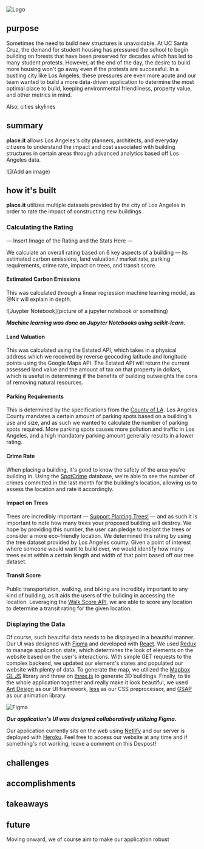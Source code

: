 ![Logo](https://user-images.githubusercontent.com/32719891/77843924-9ccc9200-7156-11ea-8e5e-73d4f9d47da4.png)

## purpose

Sometimes the need to build new structures is unavoidable. At UC Santa Cruz, the demand for student housing has pressured the school to begin building on forests that have been preserved for decades which has led to many student protests. However, at the end of the day, the desire to build more housing won't go away even if the protests are successful. In a bustling city like Los Angeles, these pressures are even more acute and our team wanted to build a more data-driven application to determine the most optimal place to build, keeping environmental friendliness, property value, and other metrics in mind. 

Also, cities skylines

## summary
**place.it** allows Los Angeles's city planners, architects, and everyday citizens to understand the impact and cost associated with building structures in certain areas through advanced analytics based off Los Angeles data. 

![](Add an image)

## how it's built


**place.it** utilizes multiple datasets provided by the city of Los Angeles in order to rate the impact of constructing new buildings. 

### Calculating the Rating

— Insert Image of the Rating and the Stats Here —

We calculate an overall rating based on 6 key aspects of a building — its estimated carbon emissions, land valuation / market rate, parking requirements, crime rate, impact on trees, and transit score.

#### Estimated Carbon Emissions

This was calculated through a linear regression machine learning model, as @Nir will explain in depth.

![Juypter Notebook](picture of a jupyter notebook or something)

___Machine learning was done on Jupyter Notebooks using scikit-learn.___


#### Land Valuation

This was calculated using the Estated API, which takes in a physical address which we received by reverse geocoding latitude and longitude points using the Google Maps API. The Estated API will return the current assessed land value and the amount of tax on that property in dollars, which is useful in determining if the benefits of building outweights the cons of removing natural resources.


#### Parking Requirements

This is determined by the specifications from the [County of LA](https://library.municode.com/ca/los_angeles_county/codes/code_of_ordinances?nodeId=TIT22PLZO_DIV6DEST_CH22.112PA). Los Angeles County mandates a certain amount of parking spots based on a building's use and size, and as such we wanted to calculate the number of parking spots required. More parking spots causes more pollution and traffic in Los Angeles, and a high mandatory parking amount generally results in a lower rating.

#### Crime Rate

When placing a building, it's good to know the safety of the area you're building in. Using the [SpotCrime](https://spotcrime.com) database, we're able to see the number of crimes committed in the last month for the building's location, allowing us to assess the location and rate it accordingly.

#### Impact on Trees

Trees are incredibly important — [Support Planting Trees!](https://teamtrees.org) — and as such it is important to note how many trees your proposed building will destroy. We hope by providing this number, the user can pledge to replant the trees or consider a more eco-friendly location. We determined this rating by using the tree dataset provided by Los Angeles county. Given a point of interest where someone would want to build over, we would identify how many trees exist within a certain length and width of that point based off our tree dataset. 

#### Transit Score

Public transportation, walking, and biking are incredibly important to any kind of building, as it aids the users of the building in accessing the location. Leveraging the [Walk Score API](https://walkscore.com), we are able to score any location to determine a transit rating for the given location.


### Displaying the Data

Of course, such beautiful data needs to be displayed in a beautiful manner. Our UI was designed with [Figma](https://www.figma.com/file/u1RcjhQK1W572SM5c3fONY/La-Hacks-2020?node-id=0%3A1) and developed with [React](https://reactjs.org/). We used [Redux](https://redux.js.org/) to manage application state, which determines the look of elements on the website based on the user's interactions. With simple GET requests to the complex backend, we updated our element's states and populated our website with plenty of data. To generate the map, we utilized the [Mapbox GL JS](https://www.mapbox.com/) library and threw on [three.js](https://threejs.org/) to generate 3D buildings. Finally, to tie the whole application together and really make it look beautiful, we used [Ant Design](https://ant.design/) as our UI framework, [less](http://lesscss.org/) as our CSS preprocessor, and [GSAP](https://greensock.com/gsap/) as our animation library.

![Figma](https://user-images.githubusercontent.com/32719891/77843714-d00e2180-7154-11ea-9189-166408094a48.png)

___Our application's UI was designed collaboratively utilizing Figma.___

Our application currently sits on the web using [Netlify](https://www.netlify.com/) and our server is deployed with [Heroku](https://www.heroku.com/). Feel free to access our website at any time and if something's not working, leave a comment on this Devpost!

## challenges

## accomplishments

## takeaways

## future

Moving onward, we of course aim to make our application robust
